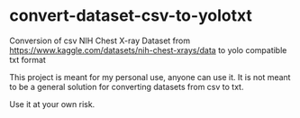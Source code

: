 # convert-dataset-csv-to-yolotxt
Conversion of csv NIH Chest X-ray Dataset from https://www.kaggle.com/datasets/nih-chest-xrays/data to yolo compatible txt format

This project is meant for my personal use, anyone can use it.
It is not meant to be a general solution for converting datasets from csv to txt.

Use it at your own risk.
